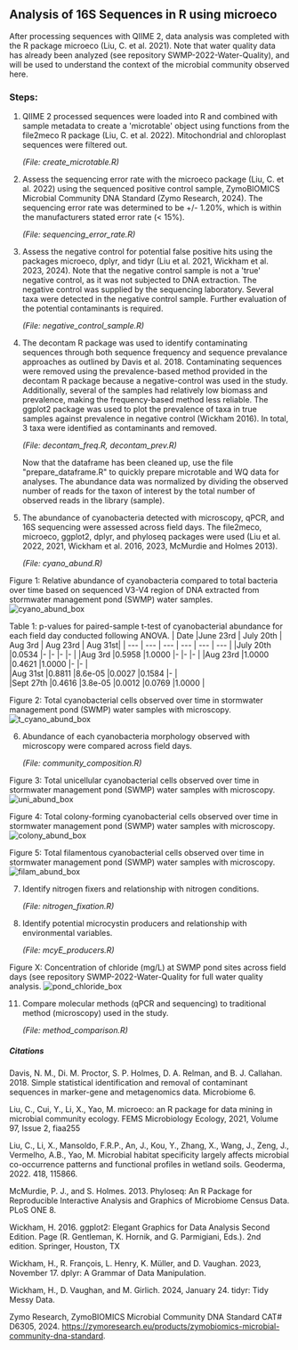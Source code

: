 ## Analysis of 16S Sequences in R using microeco

After processing sequences with QIIME 2, data analysis was completed with the R package microeco (Liu, C. et al. 2021). Note that water quality data has already been analyzed (see repository SWMP-2022-Water-Quality), and will be used to understand the context of the microbial community observed here.

### Steps:
1. QIIME 2 processed sequences were loaded into R and combined with sample metadata to create a 'microtable' object using functions from the file2meco R package (Liu, C. et al. 2022). Mitochondrial and chloroplast sequences were filtered out.

     *(File: create_microtable.R)*

2. Assess the sequencing error rate with the microeco package (Liu, C. et al. 2022) using the sequenced positive control sample, ZymoBIOMICS Microbial Community DNA Standard (Zymo Research, 2024). The sequencing error rate was determined to be +/- 1.20%, which is within the manufacturers stated error rate (< 15%).

   *(File: sequencing_error_rate.R)*

3. Assess the negative control for potential false positive hits using the packages microeco, dplyr, and tidyr (Liu et al. 2021, Wickham et al. 2023, 2024). Note that the negative control sample is not a 'true' negative control, as it was not subjected to DNA extraction. The negative control was supplied by the sequencing laboratory. Several taxa were detected in the negative control sample. Further evaluation of the potential contaminants is required. 

   *(File: negative_control_sample.R)*

4. The decontam R package was used to identify contaminating sequences through both sequence frequency and sequence prevalance approaches as outlined by Davis et al. 2018. Contaminating sequences were removed using the prevalence-based method provided in the decontam R package because a negative-control was used in the study. Additionally, several of the samples had relatively low biomass and prevalence, making the frequency-based method less reliable. The ggplot2 package was used to plot the prevalence of taxa in true samples against prevalence in negative control (Wickham 2016). In total, 3 taxa were identified as contaminants and removed.

    *(File: decontam_freq.R, decontam_prev.R)*

   Now that the dataframe has been cleaned up, use the file "prepare_dataframe.R" to quickly prepare microtable and WQ data for analyses. The abundance data was normalized by dividing the observed number of reads for the taxon of interest by the total number of observed reads in the library (sample). 

6.  The abundance of cyanobacteria detected with microscopy, qPCR, and 16S sequencing were assessed across field days. The file2meco, microeco, ggplot2, dplyr, and phyloseq packages were used (Liu et al. 2022, 2021, Wickham et al. 2016, 2023, McMurdie and Holmes 2013). 

    *(File: cyano_abund.R)*

Figure 1: Relative abundance of cyanobacteria compared to total bacteria over time based on sequenced V3-V4 region of DNA extracted from stormwater management pond (SWMP) water samples.
![cyano_abund_box](https://github.com/user-attachments/assets/98f51c37-f5f0-41b4-9fce-192f65512175)

Table 1: p-values for paired-sample t-test of cyanobacterial abundance for each field day conducted following ANOVA.
|  Date    |June 23rd  | July 20th |  Aug 3rd |  Aug 23rd | Aug 31st|
| ---      | ---       | ---       | ---      | ---       | ---     | 
|July 20th |0.0534     |-          |-         |-          |-        |
|Aug 3rd   |0.5958     |1.0000     |-         |-          |-        |
|Aug 23rd  |1.0000     |0.4621     |1.0000    |-          |-        |  
|Aug 31st  |0.8811     |8.6e-05    |0.0027    |0.1584     |-        |  
|Sept 27th |0.4616     |3.8e-05    |0.0012    |0.0769     |1.0000 |

Figure 2: Total cyanobacterial cells observed over time in stormwater management pond (SWMP) water samples with microscopy.
![t_cyano_abund_box](https://github.com/user-attachments/assets/ce02a93b-49a2-40aa-9221-41a2f24fd46f)


6. Abundance of each cyanobacteria morphology observed with microscopy were compared across field days.

    *(File: community_composition.R)*

Figure 3: Total unicellular cyanobacterial cells observed over time in stormwater management pond (SWMP) water samples with microscopy.
![uni_abund_box](https://github.com/user-attachments/assets/b9560ccd-64a6-4a6b-b0ec-913f13cc1c82)

Figure 4: Total colony-forming cyanobacterial cells observed over time in stormwater management pond (SWMP) water samples with microscopy.
![colony_abund_box](https://github.com/user-attachments/assets/7455557c-8b8d-4c48-a622-8872446a26f7)

Figure 5: Total filamentous cyanobacterial cells observed over time in stormwater management pond (SWMP) water samples with microscopy.
![filam_abund_box](https://github.com/user-attachments/assets/b24b53cf-c8ae-4f7b-88a3-8c3658e15048)


7. Identify nitrogen fixers and relationship with nitrogen conditions.

    *(File: nitrogen_fixation.R)*

9. Identify potential microcystin producers and relationship with environmental variables.
 
    *(File: mcyE_producers.R)*


Figure X: Concentration of chloride (mg/L) at SWMP pond sites across field days (see repository SWMP-2022-Water-Quality for full water quality analysis. 
![pond_chloride_box](https://github.com/user-attachments/assets/04efc1d2-faf2-43ae-9a43-bd93fadb40b0)


11. Compare molecular methods (qPCR and sequencing) to traditional method (microscopy) used in the study.

     *(File: method_comparison.R)*

##### Citations
Davis, N. M., Di. M. Proctor, S. P. Holmes, D. A. Relman, and B. J. Callahan. 2018. Simple statistical identification and removal of contaminant sequences in marker-gene and metagenomics data. Microbiome 6.

Liu, C., Cui, Y., Li, X., Yao, M. microeco: an R package for data mining
  in microbial community ecology. FEMS Microbiology Ecology, 2021, Volume 97, Issue 2,
  fiaa255

Liu, C., Li, X., Mansoldo, F.R.P., An, J., Kou, Y., Zhang, X., Wang, J., Zeng, J.,
  Vermelho, A.B., Yao, M. Microbial habitat specificity largely affects microbial
  co-occurrence patterns and functional profiles in wetland soils. Geoderma, 2022. 418, 115866.

McMurdie, P. J., and S. Holmes. 2013. Phyloseq: An R Package for Reproducible Interactive Analysis and Graphics of Microbiome Census Data. PLoS ONE 8.

Wickham, H. 2016. ggplot2: Elegant Graphics for Data Analysis Second Edition. Page (R. Gentleman, K. Hornik, and G. Parmigiani, Eds.). 2nd edition. Springer, Houston, TX

Wickham, H., R. François, L. Henry, K. Müller, and D. Vaughan. 2023, November 17. dplyr: A Grammar of Data Manipulation.

Wickham, H., D. Vaughan, and M. Girlich. 2024, January 24. tidyr: Tidy Messy Data.

Zymo Research, ZymoBIOMICS Microbial Community DNA Standard CAT# D6305, 2024. https://zymoresearch.eu/products/zymobiomics-microbial-community-dna-standard. 


